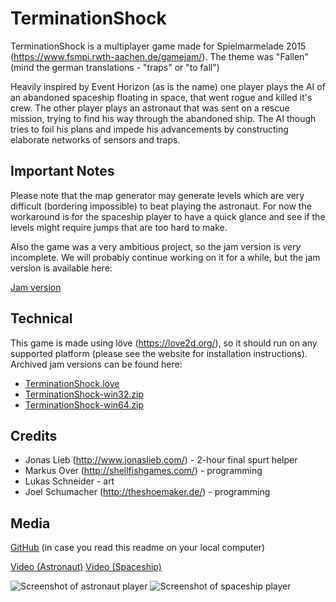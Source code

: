 # TerminationShock
TerminationShock is a multiplayer game made for Spielmarmelade 2015 (https://www.fsmpi.rwth-aachen.de/gamejam/). The theme was "Fallen" (mind the german translations - "traps" or "to fall")

Heavily inspired by Event Horizon (as is the name) one player plays the AI of an abandoned spaceship floating in space, that went rogue and killed it's crew.
The other player plays an astronaut that was sent on a rescue mission, trying to find his way through the abandoned ship. The AI though tries to foil his plans and impede his advancements by constructing elaborate networks of sensors and traps.

## Important Notes
Please note that the map generator may generate levels which are very difficult (bordering impossible) to beat playing the astronaut. For now the workaround is for the spaceship player to have a quick glance and see if the levels might require jumps that are too hard to make.

Also the game was a very ambitious project, so the jam version is *very* incomplete. We will probably continue working on it for a while, but the jam version is available here:

[Jam version](https://github.com/pfirsich/TerminationShock/releases/tag/v0.2-jamversion)

## Technical
This game is made using löve (https://love2d.org/), so it should run on any supported platform (please see the website for installation instructions).
Archived jam versions can be found here:
* [TerminationShock.love](link)
* [TerminationShock-win32.zip](link)
* [TerminationShock-win64.zip](link)

## Credits
* Jonas Lieb (http://www.jonaslieb.com/) - 2-hour final spurt helper
* Markus Over (http://shellfishgames.com/) - programming
* Lukas Schneider - art
* Joel Schumacher (http://theshoemaker.de/) - programming

## Media
[GitHub](https://github.com/pfirsich/TerminationShock) (in case you read this readme on your local computer)

[Video (Astronaut)](https://youtu.be/9zE_9D_5DmA)
[Video (Spaceship)](https://youtu.be/o6lwj3CFpO0)

![Screenshot of astronaut player](https://raw.githubusercontent.com/pfirsich/TerminationShock/master/media/termshock_astro.png)
![Screenshot of spaceship player](https://raw.githubusercontent.com/pfirsich/TerminationShock/master/media/termshock_ship.png)
